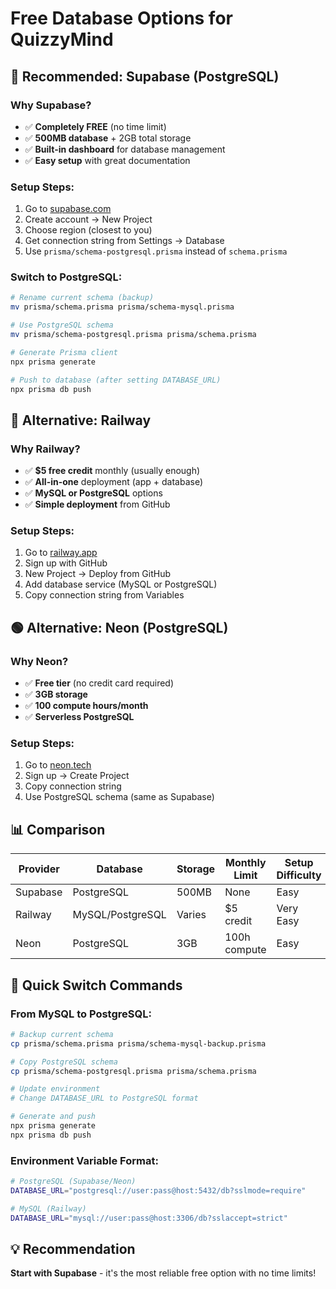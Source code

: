 # Free Database Options for QuizzyMind

## 🎯 Recommended: Supabase (PostgreSQL)

### Why Supabase?
- ✅ **Completely FREE** (no time limit)
- ✅ **500MB database** + 2GB total storage
- ✅ **Built-in dashboard** for database management
- ✅ **Easy setup** with great documentation

### Setup Steps:
1. Go to [supabase.com](https://supabase.com)
2. Create account → New Project
3. Choose region (closest to you)
4. Get connection string from Settings → Database
5. Use `prisma/schema-postgresql.prisma` instead of `schema.prisma`

### Switch to PostgreSQL:
```bash
# Rename current schema (backup)
mv prisma/schema.prisma prisma/schema-mysql.prisma

# Use PostgreSQL schema
mv prisma/schema-postgresql.prisma prisma/schema.prisma

# Generate Prisma client
npx prisma generate

# Push to database (after setting DATABASE_URL)
npx prisma db push
```

## 🚂 Alternative: Railway

### Why Railway?
- ✅ **$5 free credit** monthly (usually enough)
- ✅ **All-in-one** deployment (app + database)
- ✅ **MySQL or PostgreSQL** options
- ✅ **Simple deployment** from GitHub

### Setup Steps:
1. Go to [railway.app](https://railway.app)
2. Sign up with GitHub
3. New Project → Deploy from GitHub
4. Add database service (MySQL or PostgreSQL)
5. Copy connection string from Variables

## 🟢 Alternative: Neon (PostgreSQL)

### Why Neon?
- ✅ **Free tier** (no credit card required)
- ✅ **3GB storage**
- ✅ **100 compute hours/month**
- ✅ **Serverless PostgreSQL**

### Setup Steps:
1. Go to [neon.tech](https://neon.tech)
2. Sign up → Create Project
3. Copy connection string
4. Use PostgreSQL schema (same as Supabase)

## 📊 Comparison

| Provider | Database | Storage | Monthly Limit | Setup Difficulty |
|----------|----------|---------|---------------|------------------|
| Supabase | PostgreSQL | 500MB | None | Easy |
| Railway | MySQL/PostgreSQL | Varies | $5 credit | Very Easy |
| Neon | PostgreSQL | 3GB | 100h compute | Easy |

## 🔄 Quick Switch Commands

### From MySQL to PostgreSQL:
```bash
# Backup current schema
cp prisma/schema.prisma prisma/schema-mysql-backup.prisma

# Copy PostgreSQL schema
cp prisma/schema-postgresql.prisma prisma/schema.prisma

# Update environment
# Change DATABASE_URL to PostgreSQL format

# Generate and push
npx prisma generate
npx prisma db push
```

### Environment Variable Format:
```bash
# PostgreSQL (Supabase/Neon)
DATABASE_URL="postgresql://user:pass@host:5432/db?sslmode=require"

# MySQL (Railway)
DATABASE_URL="mysql://user:pass@host:3306/db?sslaccept=strict"
```

## 💡 Recommendation

**Start with Supabase** - it's the most reliable free option with no time limits!
